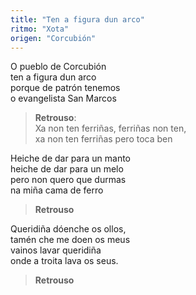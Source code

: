 ```yaml
---
title: "Ten a figura dun arco"
ritmo: "Xota"
origen: "Corcubión"
---
```


O pueblo de Corcubión<br>
ten a figura dun arco<br>
porque de patrón tenemos<br>
o evangelista San Marcos

> **Retrouso**:<br>
    Xa non ten ferriñas, ferriñas non ten,<br>xa non ten ferriñas pero toca ben

Heiche de dar para un manto<br>
heiche de dar para un melo<br>
pero non quero que durmas<br>
na miña cama de ferro<br>

> **Retrouso**

Queridiña dóenche os ollos,<br>
tamén che me doen os meus<br>
vainos lavar queridiña<br>
onde a troita lava os seus.<br>

> **Retrouso**